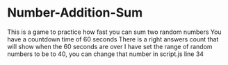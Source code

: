 # Number-Addition-Sum
This is a game to practice how fast you can sum two random numbers
You have a countdown time of 60 seconds
There is a right answers count that will show when the 60 seconds are over
I have set the range of random numbers to be to 40, you can change that number in script.js line 34

